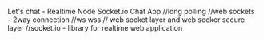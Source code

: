 Let's chat - Realtime Node Socket.io Chat App
//long polling
//web sockets - 2way connection
//ws wss
// web socket layer and web socker secure layer
//socket.io - library for realtime web application